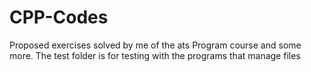 # CPP-Codes
Proposed exercises solved by me of the ats Program course and some more.
The test folder is for testing with the programs that manage files
